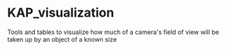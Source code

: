 # KAP_visualization
Tools and tables to visualize how much of a camera's field of view will be taken up by an object of a known size
